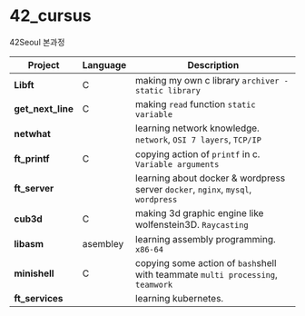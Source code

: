 # 42_cursus
42Seoul 본과정


| Project           | Language | Description                                                  |     
| ----------------- | -------- | ------------------------------------------------------------ | 
| **Libft**         | C        | making my own c library `archiver - static library`          |     
| **get_next_line** | C        | making `read` function `static variable` |     
| **netwhat**       |          | learning network knowledge. `network`, `OSI 7 layers`, `TCP/IP` |    
| **ft_printf**     | C        | copying action of  `printf` in c. `Variable arguments`       |      
| **ft_server**     |          | learning about docker & wordpress server `docker`,  `nginx`, `mysql`, `wordpress` |    
| **cub3d**         | C        | making 3d graphic engine like wolfenstein3D. `Raycasting`    |     
| **libasm**        | asembley | learning assembly programming. `x86-64`                      |      
| **minishell**     | C        | copying some action of `bash`shell with teammate `multi processing`, `teamwork` |     
| **ft_services**   |          | learning kubernetes.                                         |     
